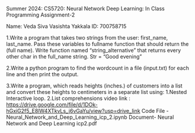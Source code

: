 Summer 2024: CS5720: Neural Network Deep Learning: In Class Programming Assignment-2

Name: Veda Siva Vasishta Yakkala ID: 700758715

1.Write a program that takes two strings from the user: first_name, last_name. Pass these variables to fullname function that should return the (full name). Write function named “string_alternative” that returns every other char in the full_name string. Str = “Good evening”

2.Write a python program to find the wordcount in a file (input.txt) for each line and then print the output.

3.Write a program, which reads heights (inches.) of customers into a list and convert these heights to centimeters in a separate list using:
  1.Nested Interactive loop.
  2.List comprehensions
video link : https://drive.google.com/file/d/1DOk-hGxiG2f5_E8lW4XTkvLs_j6vGaYu/view?usp=drive_link
Code File -Neural_Network_and_Deep_Learning_icp_2.ipynb Document- Neural Network and Deep Learning icp2.pdf
